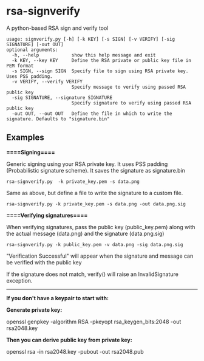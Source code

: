 # rsa-signverify
A python-based RSA sign and verify tool

```
usage: signverify.py [-h] [-k KEY] [-s SIGN] [-v VERIFY] [-sig SIGNATURE] [-out OUT]
optional arguments:
  -h, --help            show this help message and exit
  -k KEY, --key KEY     Define the RSA private or public key file in PEM format
  -s SIGN, --sign SIGN  Specify file to sign using RSA private key. Uses PSS padding.
  -v VERIFY, --verify VERIFY
                        Specify message to verify using passed RSA public key
  -sig SIGNATURE, --signature SIGNATURE
                        Specify signature to verify using passed RSA public key
  -out OUT, --out OUT   Define the file in which to write the signature. Defaults to "signature.bin"
```
## Examples
**====Signing====**

Generic signing using your RSA private key. It uses PSS padding (Probabilistic signature scheme). It saves the signature as signature.bin

```rsa-signverify.py  -k private_key.pem -s data.png``` 

Same as above, but define a file to write the signature to a custom file.

```rsa-signverify.py -k private_key.pem -s data.png -out data.png.sig```

**====Verifying signatures====**

When verifying signatures, pass the public key (public_key.pem) along with the actual message (data.png) and the signature (data.png.sig)

```rsa-signverify.py -k public_key.pem -v data.png -sig data.png.sig```

"Verification Successful" will appear when the signature and message can be verified with the public key

If the signature does not match, verify() will raise an InvalidSignature exception.

<hr>

**If you don't have a keypair to start with:**

**Generate private key:**

openssl genpkey -algorithm RSA -pkeyopt rsa_keygen_bits:2048 -out rsa2048.key

**Then you can derive public key from private key:**

openssl rsa -in rsa2048.key -pubout -out rsa2048.pub
